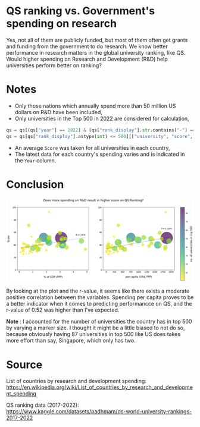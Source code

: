 # QS ranking vs. Government's spending on research
Yes, not all of them are publicly funded, but most of them often get grants and funding from the government to do research. We know better performance in research matters in the global university ranking, like QS. Would higher spending on Research and Development (R&D) help universities perform better on ranking?


# Notes
* Only those nations which annually spend more than 50 million US dollars on R&D have been included, 
* Only universities in the Top 500 in 2022 are considered for calculation,

```python
qs = qs[(qs["year"] == 2022) & (qs["rank_display"].str.contains("-") == False)].reset_index()
qs = qs[qs["rank_display"].astype(int) <= 500][["university", "score", "country"]]
```
* An average `Score` was taken for all universities in each country,
* The latest data for each country's spending varies and is indicated in the `Year` column.

# Conclusion 

![Result](https://raw.githubusercontent.com/sj-cha/QS-ranking-and-spending-on-R-D/main/QS%20ranking%20and%20spending%20on%20R%26D/plot.png)

By looking at the plot and the r-value, it seems like there exists a moderate positive correlation between the variables. Spending per capita proves to be a better indicator when it comes to predicting performancce on QS, and the r-value of 0.52 was higher than I've expected. 

**Note** : I accounted for the number of universities the country has in top 500 by varying a marker size. I thought it might be a little biased to not do so, because obviously having 87 universities in top 500 like US does takes more effort than say, Singapore, which only has two. 

# Source
List of countries by research and development spending: https://en.wikipedia.org/wiki/List_of_countries_by_research_and_development_spending

QS ranking data (2017-2022): https://www.kaggle.com/datasets/padhmam/qs-world-university-rankings-2017-2022
